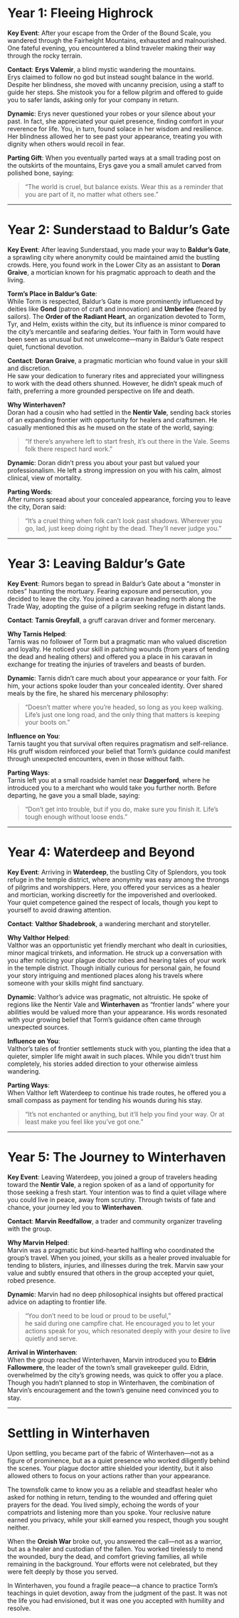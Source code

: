 # Year 1: Fleeing Highrock

**Key Event**: After your escape from the Order of the Bound Scale, you wandered through the Fairheight Mountains, exhausted and malnourished. One fateful evening, you encountered a blind traveler making their way through the rocky terrain.

**Contact**: **Erys Valemir**, a blind mystic wandering the mountains.  
Erys claimed to follow no god but instead sought balance in the world. Despite her blindness, she moved with uncanny precision, using a staff to guide her steps. She mistook you for a fellow pilgrim and offered to guide you to safer lands, asking only for your company in return.

**Dynamic**: Erys never questioned your robes or your silence about your past. In fact, she appreciated your quiet presence, finding comfort in your reverence for life. You, in turn, found solace in her wisdom and resilience. Her blindness allowed her to see past your appearance, treating you with dignity when others would recoil in fear.

**Parting Gift**: When you eventually parted ways at a small trading post on the outskirts of the mountains, Erys gave you a small amulet carved from polished bone, saying:  
> “The world is cruel, but balance exists. Wear this as a reminder that you are part of it, no matter what others see.”

---

# Year 2: Sunderstaad to Baldur’s Gate

**Key Event**: After leaving Sunderstaad, you made your way to **Baldur’s Gate**, a sprawling city where anonymity could be maintained amid the bustling crowds. Here, you found work in the Lower City as an assistant to **Doran Graive**, a mortician known for his pragmatic approach to death and the living.

**Torm’s Place in Baldur’s Gate**:  
While Torm is respected, Baldur’s Gate is more prominently influenced by deities like **Gond** (patron of craft and innovation) and **Umberlee** (feared by sailors). The **Order of the Radiant Heart**, an organization devoted to Torm, Tyr, and Helm, exists within the city, but its influence is minor compared to the city’s mercantile and seafaring deities. Your faith in Torm would have been seen as unusual but not unwelcome—many in Baldur’s Gate respect quiet, functional devotion.

**Contact**: **Doran Graive**, a pragmatic mortician who found value in your skill and discretion.  
He saw your dedication to funerary rites and appreciated your willingness to work with the dead others shunned. However, he didn’t speak much of faith, preferring a more grounded perspective on life and death.

**Why Winterhaven?**  
Doran had a cousin who had settled in the **Nentir Vale**, sending back stories of an expanding frontier with opportunity for healers and craftsmen. He casually mentioned this as he mused on the state of the world, saying:  
> “If there’s anywhere left to start fresh, it’s out there in the Vale. Seems folk there respect hard work.”

**Dynamic**: Doran didn’t press you about your past but valued your professionalism. He left a strong impression on you with his calm, almost clinical, view of mortality.

**Parting Words**:  
After rumors spread about your concealed appearance, forcing you to leave the city, Doran said:  
> “It’s a cruel thing when folk can’t look past shadows. Wherever you go, lad, just keep doing right by the dead. They’ll never judge you.”

---

# Year 3: Leaving Baldur’s Gate

**Key Event**: Rumors began to spread in Baldur’s Gate about a “monster in robes” haunting the mortuary. Fearing exposure and persecution, you decided to leave the city. You joined a caravan heading north along the Trade Way, adopting the guise of a pilgrim seeking refuge in distant lands.

**Contact**: **Tarnis Greyfall**, a gruff caravan driver and former mercenary.

**Why Tarnis Helped**:  
Tarnis was no follower of Torm but a pragmatic man who valued discretion and loyalty. He noticed your skill in patching wounds (from years of tending the dead and healing others) and offered you a place in his caravan in exchange for treating the injuries of travelers and beasts of burden.

**Dynamic**: Tarnis didn’t care much about your appearance or your faith. For him, your actions spoke louder than your concealed identity. Over shared meals by the fire, he shared his mercenary philosophy:  
> “Doesn’t matter where you’re headed, so long as you keep walking. Life’s just one long road, and the only thing that matters is keeping your boots on.”

**Influence on You**:  
Tarnis taught you that survival often requires pragmatism and self-reliance. His gruff wisdom reinforced your belief that Torm’s guidance could manifest through unexpected encounters, even in those without faith.

**Parting Ways**:  
Tarnis left you at a small roadside hamlet near **Daggerford**, where he introduced you to a merchant who would take you further north. Before departing, he gave you a small blade, saying:  
> “Don’t get into trouble, but if you do, make sure you finish it. Life’s tough enough without loose ends.”

---

# Year 4: Waterdeep and Beyond

**Key Event**: Arriving in **Waterdeep**, the bustling City of Splendors, you took refuge in the temple district, where anonymity was easy among the throngs of pilgrims and worshippers. Here, you offered your services as a healer and mortician, working discreetly for the impoverished and overlooked. Your quiet competence gained the respect of locals, though you kept to yourself to avoid drawing attention.

**Contact**: **Valthor Shadebrook**, a wandering merchant and storyteller.

**Why Valthor Helped**:  
Valthor was an opportunistic yet friendly merchant who dealt in curiosities, minor magical trinkets, and information. He struck up a conversation with you after noticing your plague doctor robes and hearing tales of your work in the temple district. Though initially curious for personal gain, he found your story intriguing and mentioned places along his travels where someone with your skills might find sanctuary.

**Dynamic**: Valthor’s advice was pragmatic, not altruistic. He spoke of regions like the Nentir Vale and **Winterhaven** as “frontier lands” where your abilities would be valued more than your appearance. His words resonated with your growing belief that Torm’s guidance often came through unexpected sources.

**Influence on You**:  
Valthor’s tales of frontier settlements stuck with you, planting the idea that a quieter, simpler life might await in such places. While you didn’t trust him completely, his stories added direction to your otherwise aimless wandering.

**Parting Ways**:  
When Valthor left Waterdeep to continue his trade routes, he offered you a small compass as payment for tending his wounds during his stay.  
> “It’s not enchanted or anything, but it’ll help you find your way. Or at least make you feel like you’ve got one.”

---

# Year 5: The Journey to Winterhaven

**Key Event**: Leaving Waterdeep, you joined a group of travelers heading toward the **Nentir Vale**, a region spoken of as a land of opportunity for those seeking a fresh start. Your intention was to find a quiet village where you could live in peace, away from scrutiny. Through twists of fate and chance, your journey led you to **Winterhaven**.

**Contact**: **Marvin Reedfallow**, a trader and community organizer traveling with the group.

**Why Marvin Helped**:  
Marvin was a pragmatic but kind-hearted halfling who coordinated the group’s travel. When you joined, your skills as a healer proved invaluable for tending to blisters, injuries, and illnesses during the trek. Marvin saw your value and subtly ensured that others in the group accepted your quiet, robed presence.

**Dynamic**: Marvin had no deep philosophical insights but offered practical advice on adapting to frontier life.  
> “You don’t need to be loud or proud to be useful,”  
he said during one campfire chat. He encouraged you to let your actions speak for you, which resonated deeply with your desire to live quietly and serve.

**Arrival in Winterhaven**:  
When the group reached Winterhaven, Marvin introduced you to **Eldrin Fallowmere**, the leader of the town’s small gravekeeper guild. Eldrin, overwhelmed by the city’s growing needs, was quick to offer you a place. Though you hadn’t planned to stop in Winterhaven, the combination of Marvin’s encouragement and the town’s genuine need convinced you to stay.

---

# Settling in Winterhaven

Upon settling, you became part of the fabric of Winterhaven—not as a figure of prominence, but as a quiet presence who worked diligently behind the scenes. Your plague doctor attire shielded your identity, but it also allowed others to focus on your actions rather than your appearance.

The townsfolk came to know you as a reliable and steadfast healer who asked for nothing in return, tending to the wounded and offering quiet prayers for the dead. You lived simply, echoing the words of your compatriots and listening more than you spoke. Your reclusive nature earned you privacy, while your skill earned you respect, though you sought neither.

When the **Orcish War** broke out, you answered the call—not as a warrior, but as a healer and custodian of the fallen. You worked tirelessly to mend the wounded, bury the dead, and comfort grieving families, all while remaining in the background. Your efforts were not celebrated, but they were felt deeply by those you served.

In Winterhaven, you found a fragile peace—a chance to practice Torm’s teachings in quiet devotion, away from the judgment of the past. It was not the life you had envisioned, but it was one you accepted with humility and resolve.

